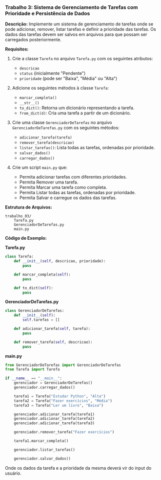 ### Trabalho 3: Sistema de Gerenciamento de Tarefas com Prioridade e Persistência de Dados

**Descrição:**
Implemente um sistema de gerenciamento de tarefas onde se pode adicionar, remover, listar tarefas e definir a prioridade das tarefas. Os dados das tarefas devem ser salvos em arquivos para que possam ser carregados posteriormente.

**Requisitos:**
1. Crie a classe `Tarefa` no arquivo `Tarefa.py` com os seguintes atributos:
   - `descricao`
   - `status` (inicialmente "Pendente")
   - `prioridade` (pode ser "Baixa", "Média" ou "Alta")

2. Adicione os seguintes métodos à classe `Tarefa`:
   - `marcar_completa()`
   - `__str__()`
   - `to_dict()`: Retorna um dicionário representando a tarefa.
   - `from_dict(d)`: Cria uma tarefa a partir de um dicionário.

3. Crie uma classe `GerenciadorDeTarefas` no arquivo `GerenciadorDeTarefas.py` com os seguintes métodos:
   - `adicionar_tarefa(tarefa)`
   - `remover_tarefa(descricao)`
   - `listar_tarefas()`: Lista todas as tarefas, ordenadas por prioridade.
   - `salvar_dados()`
   - `carregar_dados()`

4. Crie um script `main.py` que:
   - Permita adicionar tarefas com diferentes prioridades.
   - Permita Remover uma tarefa.
   - Permita Marcar uma tarefa como completa.
   - Permita Listar todas as tarefas, ordenadas por prioridade.
   - Permita Salvar e carregue os dados das tarefas.

**Estrutura de Arquivos:**
```
trabalho_03/
    Tarefa.py
    GerenciadorDeTarefas.py
    main.py
```

**Código de Exemplo:**

**Tarefa.py**
```python
class Tarefa:
    def __init__(self, descricao, prioridade):
        pass

    def marcar_completa(self):
        pass

    def to_dict(self):
        pass
```

**GerenciadorDeTarefas.py**
```python
class GerenciadorDeTarefas:
    def __init__(self):
        self.tarefas = []

    def adicionar_tarefa(self, tarefa):
        pass

    def remover_tarefa(self, descricao):
        pass
```

**main.py**
```python
from GerenciadorDeTarefas import GerenciadorDeTarefas
from Tarefa import Tarefa

if __name__ == "__main__":
    gerenciador = GerenciadorDeTarefas()
    gerenciador.carregar_dados()

    tarefa1 = Tarefa("Estudar Python", "Alta")
    tarefa2 = Tarefa("Fazer exercícios", "Média")
    tarefa3 = Tarefa("Ler um livro", "Baixa")

    gerenciador.adicionar_tarefa(tarefa1)
    gerenciador.adicionar_tarefa(tarefa2)
    gerenciador.adicionar_tarefa(tarefa3)

    gerenciador.remover_tarefa("Fazer exercícios")

    tarefa1.marcar_completa()

    gerenciador.listar_tarefas()

    gerenciador.salvar_dados()
```
Onde os dados da tarefa e a prioridade da mesma deverá vir do input do usuário.
